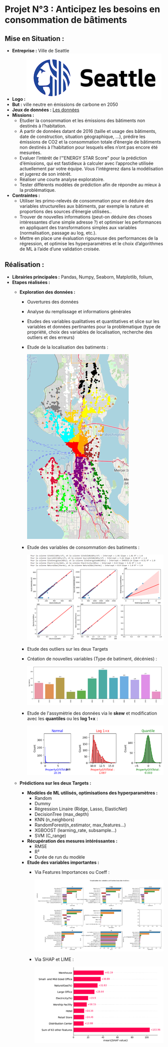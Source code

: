 # Projet N°3 : Anticipez les besoins en consommation de bâtiments

## Mise en Situation :
- **Entreprise :** Ville de Seattle
- **Logo :** ![Logo](PhotosReadme/LogoP3.png)
- **But :** ville neutre en émissions de carbone en 2050
- **Jeux de données :** [Les données](https://s3.eu-west-1.amazonaws.com/course.oc-static.com/projects/Data_Scientist_P4/2016_Building_Energy_Benchmarking.csv)
- **Missions :**
    - Etudier la consommation et les émissions des bâtiments non destinés à l’habitation.
    - A partir de données datant de 2016 (taille et usage des bâtiments, date de construction, situation géographique, ...), prédire les émissions de CO2 et la consommation totale d’énergie de bâtiments non destinés à l’habitation pour lesquels elles n’ont pas encore été mesurées.
    - Evaluer l’intérêt de l’"ENERGY STAR Score" pour la prédiction d’émissions, qui est fastidieux à calculer avec l’approche utilisée actuellement par votre équipe. Vous l'intégrerez dans la modélisation et jugerez de son intérêt.
    - Réaliser une courte analyse exploratoire.
    - Tester différents modèles de prédiction afin de répondre au mieux à la problématique.
- **Contraintes :**
    - Utiliser les primo-relevés de consommation pour en déduire des variables structurelles aux bâtiments, par exemple la nature et proportions des sources d’énergie utilisées.. 
    - Trouver de nouvelles informations (peut-on déduire des choses intéressantes d’une simple adresse ?) et optimiser les performances en appliquant des transformations simples aux variables (normalisation, passage au log, etc.).
    - Mettre en place une évaluation rigoureuse des performances de la régression, et optimise les hyperparamètres et le choix d’algorithmes de ML à l’aide d’une validation croisée.
 
## Réalisation :
- **Librairies principales :** Pandas, Numpy, Seaborn, Matplotlib, folium,
- **Etapes réalisées :**
    - **Exploration des données :**
        - Ouvertures des données
        - Analyse du remplissage et informations générales
        - Etudes des variables qualitatives et quantitatives et slice sur les variables et données pertinantes pour la problèmatique (type de propriété, choix des variables de localisation, recherche des outliers et des erreurs)
        - Etude de la localisation des batiments :
          
          ![Seattle](PhotosReadme/Seattle.png)
        - Etude des variables de consommation des batiments :
          
          ![Consommation](PhotosReadme/Consomations.png)
        - Etude des outliers sur les deux Targets
        - Création de nouvelles variables (Type de batiment, décénies) :
          
          ![Decenies](PhotosReadme/Decenies.png)
        - Etude de l'assymètrie des données via le **skew** et modification avec les **quantiles** ou les **log 1+x** :
          
          ![Skew](PhotosReadme/Skew.png)
          
    - **Prédictions sur les deux Targets :**
        - **Modèles de ML utilisés, optimisations des hyperparamètres :**
            - Random
            - Dummy
            - Régression Linaire (Ridge, Lasso, ElasticNet)
            - DecisionTree (max_depth)
            - KNN (n_neighbors)
            - RandomForest(n_estimator, max_features...)
            - XGBOOST (learning_rate, subsample...)
            - SVM (C_range)
        - **Récupération des mesures intéréssantes :**
            - RMSE
            - R²
            - Durée de run du modèle
        - **Etude des variables importantes :**
            - Via Features Importances ou Coeff :
              
              ![FeaturesImportances](PhotosReadme/variablespertinantes.png)
            - Via SHAP et LIME :
              
              ![SHAP](PhotosReadme/SHAP.png)
